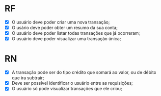# RF 

- [x] O usuário deve poder criar uma nova transação;
- [x] O usário deve poder obter um resumo da sua conta;
- [x] O usuário deve poder listar todas transações que já ocorreram;
- [x] O usuário deve poder visualizar uma transação única;

# RN 

- [x] A transação pode ser do tipo crédito que somará ao valor, ou de débito que ira subtrair;
- [x] Deve ser possível identificar o usuário entre as requisições;
- [x] O usuário só pode visualizar transações que ele criou;

